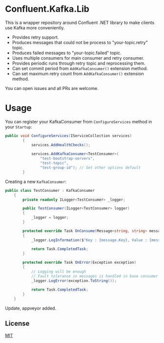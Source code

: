 # Confluent.Kafka.Lib

This is a wrapper repository around Confluent .NET library to make clients use Kafka more conveniently.

* Provides retry support.
* Produces messages that could not be process to "your-topic.retry" topic.
* Produces failed messages to "your-topic.failed" topic.
* Uses multiple consumers for main consumer and retry consumer.
* Provides periodic runs through retry topic and reprocessing them.
* Can set commit period from `AddKafkaConsumer()` extension method.
* Can set maximum retry count from `AddKafkaConsumer()` extension method.

You can open issues and all PRs are welcome.

# Usage

You can register your KafkaConsumer from `ConfigureServices` method in your `Startup`:

``` cs
public void ConfigureServices(IServiceCollection services)
        {
            services.AddHealthChecks();
            
            services.AddKafkaConsumer<TestConsumer>(
                "test-bootstrap-servers",
                "test-topic",
                "test-group-id"); // Set other options default
        }
```

Creating a new `KafkaConsumer`:

``` cs
public class TestConsumer : KafkaConsumer
    {
        private readonly ILogger<TestConsumer> _logger;

        public TestConsumer(ILogger<TestConsumer> logger)
        {
            _logger = logger;
        }

        protected override Task OnConsume(Message<string, string> message)
        {
            _logger.LogInformation($"Key : {message.Key}, Value : {message.Value}");
            
            return Task.CompletedTask;
        }

        protected override Task OnError(Exception exception)
        {
            // Logging will be enough
            // Fault tolerance in messages is handled in base consumer
            _logger.LogError(exception.ToString()); 
            
            return Task.CompletedTask;
        }
    }
```

Update, appveyor added.

## License
[MIT](https://choosealicense.com/licenses/mit/)
